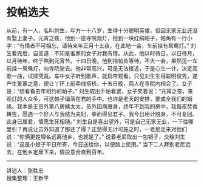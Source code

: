 # 投帕选夫

从前，有一人，名叫刘生，年方一十八岁，生得十分聪明英俊，但因无家无业还没有娶上妻子。元宵之夜，他到一座寺院观灯，拾到一块红绢帕子，帕角有一行小字：“有情者不可相忘。请待来年正月十五夜，在此地一会，车前挂有鸳鸯灯。” 刘生看完后，自言道：不知是谁家的女子对我有情。从此，他以时待日，以日待月，以月待年，终于熬到元宵节。十四日晚，他到拾帕处等待。不大一会，果然见一车前挂一鸳鸯灯，向寺院驶去。他非常高兴，可是无法接近，于是心生一计，决定高歌一曲，试探究竟。车中女子听到歌声，就启帘观看，只见刘生生得聪明俊秀，遂产生爱慕之意，便让丫环上前牵线搭桥。十五日晚，两人在寺院内相会了。女子说：“想看看去年相约的帕子。” 刘生取出手帕看罢，女子笑着说：“元宵之夜，来观灯的人众多，可这帕子偏落在君的手中。也许是老天的安排，要成全我们的姻缘。我本是王员外第八房姨太太，员外因病缠身，终年不到我的房中，我每夜焚香祷告，愿遇一个好人与我结为夫妇，幸而得见君子。我今日用计脱身，不可复回。此身已属君，情愿生死相随。” 刘生自是喜出望外，可是自己无家无业，一下往哪里引？再说让员外知道了那还了得？正愁得无计可施之时，一老尼走来对他们说：“你俩更姓埋名远离他乡，也就是了。” 说着老尼取出一包银子，交给刘生说：“这是小娘子平日所寄，今日送给你，以便路上使用。” 当下二人拜别老尼远去，在他乡定居下来，情投意合直到百年。

---

讲述人：张胜忠  
搜集整理：王新平
